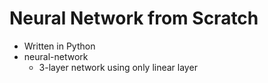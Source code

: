 # Neural Network from Scratch

- Written in Python
- neural-network
  - 3-layer network using only linear layer
